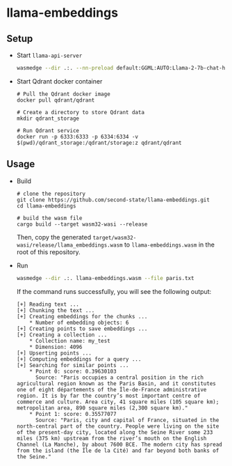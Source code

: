 # llama-embeddings

## Setup

- Start `llama-api-server`

  ```bash
  wasmedge --dir .:. --nn-preload default:GGML:AUTO:Llama-2-7b-chat-hf-Q5_K_M.gguf llama-api-server.wasm -p llama-2-chat
  ```

- Start Qdrant docker container

  ```console
  # Pull the Qdrant docker image
  docker pull qdrant/qdrant

  # Create a directory to store Qdrant data
  mkdir qdrant_storage

  # Run Qdrant service
  docker run -p 6333:6333 -p 6334:6334 -v $(pwd)/qdrant_storage:/qdrant/storage:z qdrant/qdrant
  ```

## Usage

- Build

  ```console
  # clone the repository
  git clone https://github.com/second-state/llama-embeddings.git
  cd llama-embeddings

  # build the wasm file
  cargo build --target wasm32-wasi --release
  ```

  Then, copy the generated `target/wasm32-wasi/release/llama_embeddings.wasm` to `llama-embeddings.wasm` in the root of this repository.

- Run

  ```bash
  wasmedge --dir .:. llama-embeddings.wasm --file paris.txt
  ```

  If the command runs successfully, you will see the following output:

  ```console
  [+] Reading text ...
  [+] Chunking the text ...
  [+] Creating embeddings for the chunks ...
      * Number of embedding objects: 6
  [+] Creating points to save embeddings ...
  [+] Creating a collection ...
      * Collection name: my_test
      * Dimension: 4096
  [+] Upserting points ...
  [+] Computing embeddings for a query ...
  [+] Searching for similar points ...
      * Point 0: score: 0.39630103
        Source: "Paris occupies a central position in the rich agricultural region known as the Paris Basin, and it constitutes one of eight départements of the Île-de-France administrative region. It is by far the country’s most important centre of commerce and culture. Area city, 41 square miles (105 square km); metropolitan area, 890 square miles (2,300 square km)."
      * Point 1: score: 0.35577077
        Source: "Paris, city and capital of France, situated in the north-central part of the country. People were living on the site of the present-day city, located along the Seine River some 233 miles (375 km) upstream from the river’s mouth on the English Channel (La Manche), by about 7600 BCE. The modern city has spread from the island (the Île de la Cité) and far beyond both banks of the Seine."
  ```
